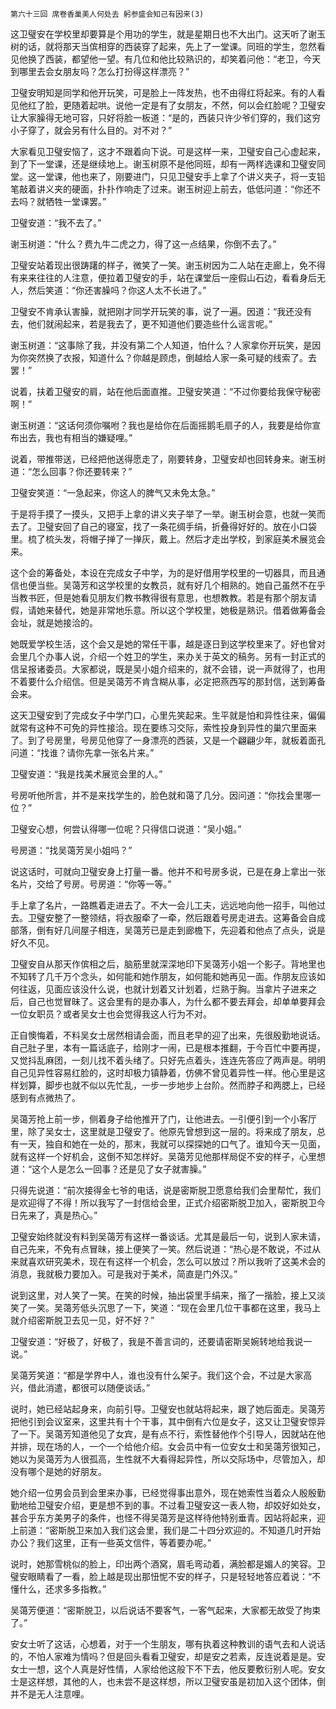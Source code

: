     第六十三回 席卷香巢美人何处去 躬参盛会知己有因来(3) 

   这卫璧安在学校里却要算是个用功的学生，就是星期日也不大出门。这天听了谢玉树的话，就将那天当傧相穿的西装穿了起来，先上了一堂课。同班的学生，忽然看见他换了西装，都望他一望。有几位和他比较熟识的，却笑着问他：“老卫，今天到哪里去会女朋友吗？怎么打扮得这样漂亮？”

   卫璧安明知是同学和他开玩笑，可是脸上一阵发热，也不由得红将起来。有的人看见他红了脸，更随着起哄。说他一定是有了女朋友，不然，何以会红脸呢？卫璧安让大家臊得无地可容，只好将脸一板道：“是的，西装只许少爷们穿的，我们这穷小子穿了，就会另有什么目的。对不对？”

   大家看见卫璧安恼了，这才不跟着向下说。可是这样一来，卫璧安自己心虚起来，到了下一堂课，还是继续地上。谢玉树原不是他同班，却有一两样选课和卫璧安同堂。这一堂课，他也来了，刚要进门，只见卫璧安手上拿了个讲义夹子，将一支铅笔敲着讲义夹的硬面，扑扑作响走了过来。谢玉树迎上前去，低低问道：“你还不去吗？就牺牲一堂课罢。”

   卫璧安道：“我不去了。”

   谢玉树道：“什么？费九牛二虎之力，得了这一点结果，你倒不去了。”

   卫璧安站着现出很踌躇的样子，微笑了一笑。谢玉树因为二人站在走廊上，免不得有来来往往的人注意，便拉着卫璧安的手，站在课堂后一座假山石边，看看身后无人，然后笑道：“你还害臊吗？你这人太不长进了。”

   卫璧安不肯承认害臊，就把刚才同学开玩笑的事，说了一遍。因道：“我还没有去，他们就闹起来，若是我去了，更不知道他们要造些什么谣言呢。”

   谢玉树道：“这事除了我，并没有第二个人知道，怕什么？人家拿你开玩笑，是因为你突然换了衣报，知道什么？你越是顾虑，倒越给人家一条可疑的线索了。去罢！”

   说着，扶着卫璧安的肩，站在他后面直推。卫璧安笑道：“不过你要给我保守秘密啊！”

   谢玉树道：“这话何须你嘱咐？我也是给你在后面摇鹅毛扇子的人，我要是给你宣布出去，我也有相当的嫌疑哩。”

   说着，带推带送，已经把他送得愿走了，刚要转身，卫璧安却也回转身来。谢玉树道：“怎么回事？你还要转来？”

   卫璧安笑道：“一急起来，你这人的脾气又未免太急。”

   于是将手摸了一摸头，又把手上拿的讲义夹子举了一举。谢玉树会意，也就一笑而去了。卫璧安回了自己的寝室，找了一条花绸手绢，折叠得好好的。放在小口袋里。梳了梳头发，将帽子掸了一掸灰，戴上。然后才走出学校，到家庭美术展览会来。

   这个会的筹备处，本设在完成女子中学，为的是好借用学校里的一切器具，而且通信也便当些。吴蔼芳和这学校里的女教员，就有好几个相熟的。她自己虽然不在乎当教书匠，但是她看见朋友们教书教得很有意思，也想教教。若是有那个朋友请假，请她来替代，她是非常地乐意。所以这个学校里，她极是熟识。借着做筹备会会址，就是她接洽的。

   她既爱学校生活，这个会又是她的常任干事，越是逐日到这学校里来了。好也曾对会里几个办事人说，介绍一个姓卫的学生，来办关于英文的稿务。另有一封正式的信呈报诸委员。大家都说，既是吴小姐介绍来的，就不会错，说一声就得了，也用不着要什么介绍信。但是吴蔼芳不肯含糊从事，必定把燕西写的那封信，送到筹备会来。

   这天卫璧安到了完成女子中学门口，心里先笑起来。生平就是怕和异性往来，偏偏就常有这种不可免的异性接洽。现在要练习交际，索性投身到异性的巢穴里面来了。到了号房里，号房见他穿了一身漂亮的西装，又是一个翩翩少年，就板着面孔问道：“找谁？请你先拿一张名片来。”

   卫璧安道：“我是找美术展览会里的人。”

   号房听他所言，并不是来找学生的，脸色就和蔼了几分。因问道：“你找会里哪一位？”

   卫璧安心想，何尝认得哪一位呢？只得信口说道：“吴小姐。”

   号房道：“找吴蔼芳吴小姐吗？”

   说这话时，可就向卫璧安身上打量一番。他并不和号房多说，已是在身上拿出一张名片，交给了号房。号房道：“你等一等。”

   手上拿了名片，一路瞧着走进去了。不大一会儿工夫，远远地向他一招手，叫他过去。卫璧安整了一整领结，将衣服牵了一牵，然后跟着号房走进去。这筹备会自成部落，倒有好几间屋子相连，吴蔼芳已是走到廊檐下，先迎着和他点了点头，说是好久不见。

   卫璧安自从那天作傧相之后，脑筋里就深深地印下吴蔼芳小姐一个影子。背地里也不知转了几千万个念头，如何能和她作朋友，如何能和她再见一面。作朋友应该如何往返，见面应该没什么说，也就计划着又计划着，烂熟于胸。当拿片子进来之后，自己也觉冒昧了。这会里有的是办事人，为什么都不要去拜会，却单单要拜会一位女职员？或者吴女士也会觉得我这人行为不对。

   正自懊悔着，不料吴女士居然相请会面，而且老早的迎了出来，先很殷勤地说话。自己肚子里，本有一篇话底子，给刚才一闹，已是根本推翻，于今百忙中要再提，又觉抖乱麻团，一刻儿找不着头绪了。只好先点着头，连连先答应了两声是。明明自己见异性容易红脸的，这时却极力镇静着，仿佛不曾见着异性一样。他心里是这样划算，脚步也就不似以先忙乱，一步一步地步上台阶。然而脖子和两腮上，已经感到有点微热了。

   吴蔼芳抢上前一步，侧着身子给他推开了门，让他进去。一引便引到一个小客厅里，除了吴女士，这里就是卫璧安了。他原先曾想到这一层的。将来成了朋友，总有一天，独自和她在一处的，那末，我就可以探探她的口气了。谁知今天一见面，就有这样一个好机会，这倒不知怎样好。吴蔼芳见他那样局促不安的样子，心里想道：“这个人是怎么一回事？还是见了女子就害臊。”

   只得先说道：“前次接得金七爷的电话，说是密斯脱卫愿意给我们会里帮忙，我们是欢迎得了不得！所以我写了一封信给会里，正式介绍密斯脱卫加入，密斯脱卫今日先来了，真是热心。”

   卫璧安始终就没有料到吴蔼芳有这样一番谈话。尤其是最后一句，说到人家未请，自己先来，不免有点冒昧，接上便笑了一笑。然后说道：“热心是不敢说，不过从来就喜欢研究美术，现在有这样一个机会，怎么可以放过？所以我听了这美术会的消息，我就极力要加入。可是我对于美术，简直是门外汉。”

   说到这里，对人笑了一笑。在笑的时候，抽出袋里手绢来，揩了一揩脸，接上又淡笑了一笑。吴蔼芳低头沉思了一下，笑道：“现在会里几位干事都在这里，我马上就介绍密斯脱卫去见一见，好不好？”

   卫璧安道：“好极了，好极了，我是不善言词的，还要请密斯吴婉转地给我说一说。”

   吴蔼芳笑道：“都是学界中人，谁也没有什么架子。我们这个会，不过是大家高兴，借此消遣，都很可以随便谈话。”

   说时，她已经站起身来，向前引导。卫璧安也就站将起来，跟了她后面走。吴蔼芳把他引到会议室来，这里共有十个干事，其中倒有六位是女子，这又让卫璧安惊异了一下。吴蔼芳知道他见了女宾，是有点不行，索性替他作个引导人，因就站在他并排，现在场的人，一个一个给他介绍。女会员中有一位安女士和吴蔼芳很知己，她以为吴蔼芳为人很孤高，生性就不大看得起异性，所以交际场中，尽管加入，却没有哪个是她的好朋友。

   她介绍一位男会员到会里来办事，已经觉得事出意外，现在她索性当着众人殷殷勤勤地给卫璧安介绍，更是想不到的事。不过看卫璧安这一表人物，却姣好如处女，甚合乎东方美男子的条件，也怪不得吴蔼芳是这样待他特别垂青。因站将起来，迎上前道：“密斯脱卫来加入我们这会里，我们是二十四分欢迎的。不知道几时开始办公？我们这里，正有一些英文信件，等着要办呢。”

   说时，她那雪桃似的脸上，印出两个酒窝，眉毛弯动着，满脸都是媚人的笑容。卫璧安眼睛看了一看，脸上越是现出那忸怩不安的样子，只是轻轻地答应着说：“不懂什么，还求多多指教。”

   吴蔼芳便道：“密斯脱卫，以后说话不要客气，一客气起来，大家都无故受了拘束了。”

   安女士听了这话，心想着，对于一个生朋友，哪有执着这种教训的语气去和人说话的，不怕人家难为情吗？但是回头看看卫璧安，却是安之若素，反连说着是是。安女士一想，这个人真是好性情，人家给他这般下不下去，他反要敷衍别人呢。安女士是这样想，其他的人，也未尝不是这样想，所以卫璧安虽是初加入这个团体，倒并不是无人注意哩。

